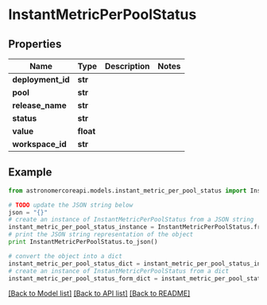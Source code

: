 # InstantMetricPerPoolStatus


## Properties
Name | Type | Description | Notes
------------ | ------------- | ------------- | -------------
**deployment_id** | **str** |  | 
**pool** | **str** |  | 
**release_name** | **str** |  | 
**status** | **str** |  | 
**value** | **float** |  | 
**workspace_id** | **str** |  | 

## Example

```python
from astronomercoreapi.models.instant_metric_per_pool_status import InstantMetricPerPoolStatus

# TODO update the JSON string below
json = "{}"
# create an instance of InstantMetricPerPoolStatus from a JSON string
instant_metric_per_pool_status_instance = InstantMetricPerPoolStatus.from_json(json)
# print the JSON string representation of the object
print InstantMetricPerPoolStatus.to_json()

# convert the object into a dict
instant_metric_per_pool_status_dict = instant_metric_per_pool_status_instance.to_dict()
# create an instance of InstantMetricPerPoolStatus from a dict
instant_metric_per_pool_status_form_dict = instant_metric_per_pool_status.from_dict(instant_metric_per_pool_status_dict)
```
[[Back to Model list]](../README.md#documentation-for-models) [[Back to API list]](../README.md#documentation-for-api-endpoints) [[Back to README]](../README.md)


